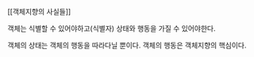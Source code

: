 [[객체지향의 사실들]]

객체는 식별할 수 있어야하고(식별자) 상태와 행동을 가질 수 있어야한다.

객체의 상태는 객체의 행동을 따라다닐 뿐이다.
객체의 행동은 객체지향의 핵심이다.